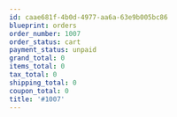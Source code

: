 ```yaml
---
id: caae681f-4b0d-4977-aa6a-63e9b005bc86
blueprint: orders
order_number: 1007
order_status: cart
payment_status: unpaid
grand_total: 0
items_total: 0
tax_total: 0
shipping_total: 0
coupon_total: 0
title: '#1007'
---
```

